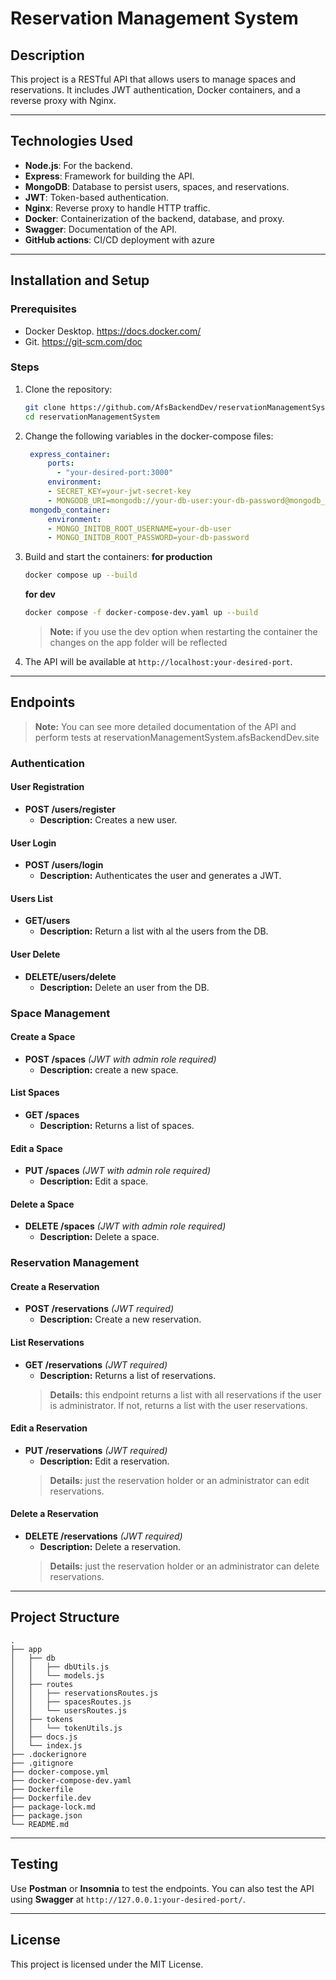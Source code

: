 # Reservation Management System

## Description
This project is a RESTful API that allows users to manage spaces and reservations. It includes JWT authentication, Docker containers, and a reverse proxy with Nginx.

---

## Technologies Used
- **Node.js**: For the backend.
- **Express**: Framework for building the API.
- **MongoDB**: Database to persist users, spaces, and reservations.
- **JWT**: Token-based authentication.
- **Nginx**: Reverse proxy to handle HTTP traffic.
- **Docker**: Containerization of the backend, database, and proxy.
- **Swagger**: Documentation of the API.
- **GitHub actions**: CI/CD deployment with azure

---

## Installation and Setup

### Prerequisites
- Docker Desktop. https://docs.docker.com/
- Git. https://git-scm.com/doc

### Steps
1. Clone the repository:
   ```bash
   git clone https://github.com/AfsBackendDev/reservationManagementSystem.git
   cd reservationManagementSystem
   ```

2. Change the following variables in the docker-compose files:
   ```yaml
    express_container:
        ports:
          - "your-desired-port:3000"
        environment:
        - SECRET_KEY=your-jwt-secret-key
        - MONGODB_URI=mongodb://your-db-user:your-db-password@mongodb_container:27017/miapp?authSource=admin
    mongodb_container:
        environment:
        - MONGO_INITDB_ROOT_USERNAME=your-db-user
        - MONGO_INITDB_ROOT_PASSWORD=your-db-password
   ```
   
3. Build and start the containers:
    **for production**
    ```bash
    docker compose up --build
    ```
    **for dev**
    ```bash
    docker compose -f docker-compose-dev.yaml up --build
    ```
    >**Note:** if you use the dev option when restarting the container the changes on the app folder will be reflected

4. The API will be available at `http://localhost:your-desired-port`.

---

## Endpoints
>**Note:** You can see more detailed documentation of the API and perform tests at reservationManagementSystem.afsBackendDev.site

### Authentication

#### User Registration
- **POST /users/register**
  - **Description:** Creates a new user.

#### User Login
- **POST /users/login**
  - **Description:** Authenticates the user and generates a JWT.

#### Users List
- **GET/users**
  - **Description:** Return a list with al the users from the DB.

#### User Delete
- **DELETE/users/delete**
  - **Description:** Delete an user from the DB.

### Space Management

#### Create a Space
- **POST /spaces** *(JWT with admin role required)*
  - **Description:** create a new space.

#### List Spaces
- **GET /spaces**
  - **Description:** Returns a list of spaces.

#### Edit a Space
- **PUT /spaces** *(JWT with admin role required)*
  - **Description:** Edit a space.

#### Delete a Space
- **DELETE /spaces** *(JWT with admin role required)*
  - **Description:** Delete a space.

### Reservation Management

#### Create a Reservation
- **POST /reservations** *(JWT required)*
  - **Description:** Create a new reservation.

#### List Reservations
- **GET /reservations** *(JWT required)*
  - **Description:** Returns a list of reservations.
  >**Details:** this endpoint returns a list with all reservations if the user is administrator. If not, returns a list with the user reservations.

#### Edit a Reservation
- **PUT /reservations** *(JWT required)*
  - **Description:** Edit a reservation.
  >**Details:** just the reservation holder or an administrator can edit reservations.

#### Delete a Reservation
- **DELETE /reservations** *(JWT required)*
  - **Description:** Delete a reservation.
  >**Details:** just the reservation holder or an administrator can delete reservations.

---

## Project Structure
```
.
├── app
│   ├── db
│   │   ├── dbUtils.js
│   │   └── models.js
│   ├── routes
│   │   ├── reservationsRoutes.js
│   │   ├── spacesRoutes.js
│   │   └── usersRoutes.js
│   ├── tokens
│   │   └── tokenUtils.js
│   ├── docs.js
│   └── index.js
├── .dockerignore
├── .gitignore
├── docker-compose.yml
├── docker-compose-dev.yaml
├── Dockerfile
├── Dockerfile.dev
├── package-lock.md
├── package.json
└── README.md
```

---

## Testing
Use **Postman** or **Insomnia** to test the endpoints. You can also test the API using **Swagger** at `http://127.0.0.1:your-desired-port/`.

---

## License
This project is licensed under the MIT License.
